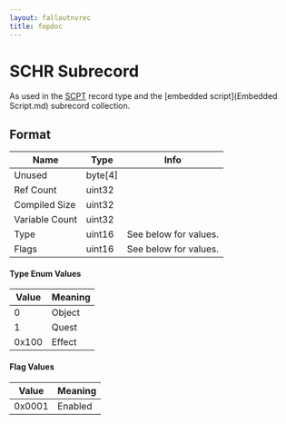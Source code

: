 ```yaml
---
layout: falloutnvrec
title: fopdoc
---
```

SCHR Subrecord
==========

As used in the [SCPT](../SCPT.md) record type and the [embedded script](Embedded Script.md) subrecord collection.

## Format

Name | Type | Info
-----|------|-----
Unused | byte[4] | 
Ref Count | uint32 |
Compiled Size | uint32 |
Variable Count | uint32 |
Type | uint16 | See below for values.
Flags | uint16 | See below for values.
 
#### Type Enum Values

Value | Meaning
------|--------
0 | Object
1 | Quest
0x100 | Effect

#### Flag Values

Value | Meaning
------|--------
0x0001 | Enabled
